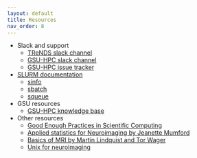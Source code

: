 ```yaml
---
layout: default
title: Resources
nav_order: 8
---
```

-   Slack and support
    -   [TReNDS slack channel](http://trendscenter.slack.com/#hpc-tips)
    -   [GSU-HPC slack channel](https://gsu-hpc.slack.com/)
    -   [GSU-HPC issue tracker](https://hydra.rs.gsu.edu/projects/the-translational-research-in-neuroimaging-and-data-science-center-trends)
-   [SLURM documentation](https://slurm.schedmd.com/documentation.html)
    -   [sinfo](https://slurm.schedmd.com/sinfo.html)
    -   [sbatch](https://slurm.schedmd.com/sbatch.html)
    -   [squeue](https://slurm.schedmd.com/squeue.html)
-   GSU resources
    -   [GSU-HPC knowledge
        base](https://help.rs.gsu.edu/display/PD/ACoRE)
-   Other resources
    -   [Good Enough Practices in Scientific
        Computing](https://arxiv.org/abs/1609.00037)
    -   [Applied statistics for Neuroimaging by Jeanette
        Mumford](https://www.youtube.com/channel/UCZ7gF0zm35FwrFpDND6DWeA/videos)
    -   [Basics of MRI by Martin Lindquist and Tor
        Wager](https://www.youtube.com/channel/UC_BIby85hZmcItMrkAlc8eA/videos)
    -   [Unix for
        neuroimaging](https://www.youtube.com/watch?v=Odn_Ti-tKzI&list=PLIQIswOrUH69xOiblvvEz5KBwWaNRMEUp)